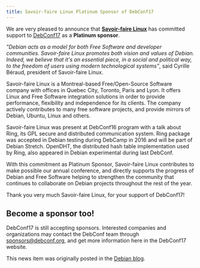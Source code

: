 ```yaml
---
title: Savoir-faire Linux Platinum Sponsor of DebConf17
---
```


We are very pleased to announce that [**Savoir-faire Linux**][]
has committed support to [DebConf17][] as a **Platinum sponsor**.

*\"Debian acts as a model for both Free Software and developer
communities. Savoir-faire Linux promotes both vision and values of
Debian. Indeed, we believe that it\'s an essential piece, in a social
and political way, to the freedom of users using modern technological
systems\"*, said Cyrille Béraud, president of Savoir-faire Linux.


Savoir-faire Linux is a Montreal-based Free/Open-Source Software company
with offices in Quebec City, Toronto, Paris and Lyon. It offers Linux and
Free Software integration solutions in order to provide performance,
flexibility and independence for its clients. The company actively contributes
to many free software projects, and provide mirrors of Debian, Ubuntu, Linux
and others.

Savoir-faire Linux was present at DebConf16 program with a talk about Ring, its
GPL secure and distributed communication system. Ring package was accepted in
Debian testing during DebCamp in 2016 and will be part of Debian Stretch.
OpenDHT, the distributed hash table implementation used by Ring, also appeared
in Debian experimental during last DebConf.

With this commitment as Platinum Sponsor,
Savoir-faire Linux contributes to make possible our annual conference,
and directly supports the progress of Debian and Free Software
helping to strengthen the community that continues to collaborate on
Debian projects throughout the rest of the year.

Thank you very much Savoir-faire Linux, for your support of DebConf17!

## Become a sponsor too!

DebConf17 is still accepting sponsors.
Interested companies and organizations may contact the DebConf team
through [sponsors@debconf.org][], and
get more information here in the DebConf17 website.


This news item was originally posted in the [Debian blog][].

[**Savoir-faire Linux**]: https://www.savoirfairelinux.com/
[DebConf17]: https://debconf17.debconf.org/
[sponsors@debconf.org]: mailto:sponsors@debconf.org
[Debian blog]: https://bits.debian.org/2016/09/debconf17-organization-started.html
